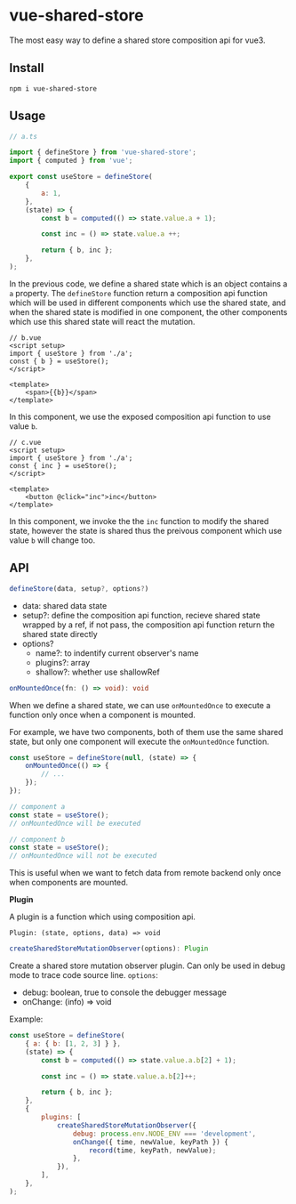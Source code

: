 # vue-shared-store

The most easy way to define a shared store composition api for vue3.

## Install

```
npm i vue-shared-store
```

## Usage

```js
// a.ts

import { defineStore } from 'vue-shared-store';
import { computed } from 'vue';

export const useStore = defineStore(
    {
        a: 1,
    },
    (state) => {
        const b = computed(() => state.value.a + 1);

        const inc = () => state.value.a ++;

        return { b, inc };
    },
);
```

In the previous code, we define a shared state which is an object contains a `a` property.
The `defineStore` function return a composition api function which will be used in different components which use the shared state,
and when the shared state is modified in one component, the other components which use this shared state will react the mutation.

```vue
// b.vue
<script setup>
import { useStore } from './a';
const { b } = useStore();
</script>

<template>
    <span>{{b}}</span>
</template>
```

In this component, we use the exposed composition api function to use value `b`.

```vue
// c.vue
<script setup>
import { useStore } from './a';
const { inc } = useStore();
</script>

<template>
    <button @click="inc">inc</button>
</template>
```

In this component, we invoke the the `inc` function to modify the shared state, however the state is shared thus the preivous component which use value `b` will change too.

## API

```ts
defineStore(data, setup?, options?)
```

- data: shared data state
- setup?: define the composition api function, recieve shared state wrapped by a ref, if not pass, the composition api function return the shared state directly
- options?
    - name?: to indentify current observer's name
    - plugins?: array
    - shallow?: whether use shallowRef


```ts
onMountedOnce(fn: () => void): void
```

When we define a shared state, we can use `onMountedOnce` to execute a function only once when a component is mounted.

For example, we have two components, both of them use the same shared state, but only one component will execute the `onMountedOnce` function.

```ts
const useStore = defineStore(null, (state) => {
    onMountedOnce(() => {
        // ...
    });
});
```

```ts
// component a
const state = useStore();
// onMountedOnce will be executed
```

```ts
// component b
const state = useStore();
// onMountedOnce will not be executed
```

This is useful when we want to fetch data from remote backend only once when components are mounted.

**Plugin**

A plugin is a function which using composition api.

```
Plugin: (state, options, data) => void
```

```ts
createSharedStoreMutationObserver(options): Plugin
```

Create a shared store mutation observer plugin. Can only be used in debug mode to trace code source line. `options`:


- debug: boolean, true to console the debugger message
- onChange: (info) => void

Example:

```js
const useStore = defineStore(
    { a: { b: [1, 2, 3] } },
    (state) => {
        const b = computed(() => state.value.a.b[2] + 1);

        const inc = () => state.value.a.b[2]++;

        return { b, inc };
    },
    {
        plugins: [
            createSharedStoreMutationObserver({
                debug: process.env.NODE_ENV === 'development',
                onChange({ time, newValue, keyPath }) {
                    record(time, keyPath, newValue);
                },
            }),
        ],
    },
);
```
